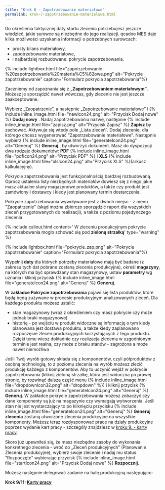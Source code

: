 ```yaml
---
title: "Krok 8 - Zapotrzebowanie materiałowe"
permalink: krok-7-zapotrzebowanie-materialowe.html
---
```

Do określenia faktycznej daty startu zlecenia potrzebujesz jeszcze wiedzieć, jakie surowce są niezbędne do jego realizacji. qcadoo MES daje kilka możliwości uzyskania informacji o potrzebnych surowcach:

- prosty bilans materiałowy,
- zapotrzebowanie materiałowe,
- i najbardziej rozbudowane: pokrycie zapotrzebowania.

{% include lightbox.html file="zapotrzebowanie-%20zapotrzebowanie%20materia%C5%82owe.png" alt="Pokrycie zapotrzebowanie" caption="Formularz pokrycia zapotrzebowania"%}

Zaczniemy od zapoznania się z **„Zapotrzebowaniem materiałowym”**. Możesz je sporządzić nawet wówczas, gdy zlecenie nie jest jeszcze zaakceptowane.

Wybierz „Zaopatrzenie”, a następnie „Zapotrzebowanie materiałowe” i {% include inline_image.html file="newIcon24.png" alt="Przycisk Dodaj nowe" %} **Dodaj nowy**
. Nadaj zapotrzebowaniu nazwę, następnie {% include inline_image.html file="zapisz.png" alt="Przycisk Zapisz" %} **Zapisz** by zachować. Aktywuje się wtedy pole „Lista zleceń”. Dodaj zlecenie, dla którego chcesz wygenerować "Zapotrzebowanie materiałowe". Następnie wybierz  {% include inline_image.html file="generateIcon24.png" alt="Generuj" %} **Generuj** , by utworzyć dokument. Masz do dyspozycji dwa rodzaje dokumentów: **PDF** {% include inline_image.html file="pdfIcon24.png" alt="Przycisk PDF" %} i **XLS** {% include inline_image.html file="xlsIcon24.png" alt="Przycisk XLS" %}(arkusz kalkulacyjny).

Pokrycie zapotrzebowania jest funkcjonalnością bardziej rozbudowaną. Oprócz ustalenia listy niezbędnych materiałów dowiesz się z niego jakie masz aktualne stany magazynowe produktów, a także czy produkt jest zamówiony i dostawcy i kiedy jest planowany termin dostarczenia.

Pokrycie zapotrzebowania wywoływane jest z dwóch miejsc - z menu "Zaopatrzenie" (skąd można zbiorczo sporządzić raport dla wszystkich zleceń przygotowanych do realizacji), a także z poziomu pojedynczego zlecenia


{% include callout.html content=' W zleceniu produkcyjnym pokrycie zapotrzebowania mogło schować się pod **zieloną strzałką**' type="warning" %} 

{% include lightbox.html file="pokrycie_zap.png" alt="Pokrycie zapotrzebowanie" caption="Formularz pokrycia zapotrzebowania"%}

Wypełnij **daty** dla których potrzeby materiałowe mają być badane (z zakresu tych dat pobrane zostaną zlecenia produkcyjne), określ **magazyny**, na których ma być sprawdzany stan magazynowy, ustaw **parametry** wg uznania i kliknij przycisk  {% include inline_image.html file="generateIcon24.png" alt="Generuj" %} **Generuj**.

W **zakładce Pokrycie zapotrzebowania** pojawi się lista produktów, które będą będą zużywane w procesie produkcyjnym analizowanych zleceń. Dla każdego produktu możesz ustalić:

- stan magazynowy (wraz z określeniem czy masz pokrycie czy może jednak braki magazynowe)
- historię - po wejściu w produkt widoczne są informację o tym kiedy planowana jest dostawa produktu, a także kiedy zaplanowano rozpoczęcie zleceń produkcyjnych korzystających z tego produktu. Dzięki temu wiesz dokładnie czy realizacja zlecenia w uzgodnionym terminie jest realna, czy może z braku stanów - zagrożona a może nawet niemożliwa

Jeśli Twój wyrób gotowy składa się z komponentów, czyli półproduktów z osobną technologią, to z poziomu zlecenia na wyrób możesz zlecić produkcję każdego z komponentów. Aby to uczynić wejdź w pokrycie zapotrzebowania (kliknij zieloną strzałkę, która jest widoczna po prawej stronie, by rozwinąć dalszą część menu  {% include inline_image.html file="dropdownIcon32.png" alt="dropdown" %}) i kliknij przycisk  {% include inline_image.html file="generateIcon24.png" alt="Generuj" %} **Generuj**. W zakładce pokrycie zapotrzebowania możesz zobaczyć czy dane komponenty są już na magazynie czy wymagają wytworzenia. Jeśli stan nie jest wystarczający to po kliknięciu przycisku {% include inline_image.html file="generateIcon24.png" alt="Generuj" %} **Generuj zlecenia** zostaną utworzone zlecenia produkcyjne na wszystkie komponenty. Możesz teraz rozdysponować prace na działy produkcyjne poprzez wydanie kart pracy - szczegóły znajdziesz w [kroku 9. - karty pracy](/krok-8-karty-pracy).

  

Skoro już upewniłeś się, że masz niezbędne zasoby do wykonania konkretnego zlecenia - wróć do „Zleceń produkcyjnych” (Planowanie  Zlecenia produkcyjne), wybierz swoje zlecenie i nadaj mu status "Rozpoczęte" wybierając przycisk {% include inline_image.html file="startIcon24.png" alt="Przycisk Dodaj nowe" %} **Rozpocznij**.

Możesz następnie delegować zadanie na halę produkcyjną następująco:

**Krok 9/11: [Karty pracy](/krok-8-karty-pracy)**
